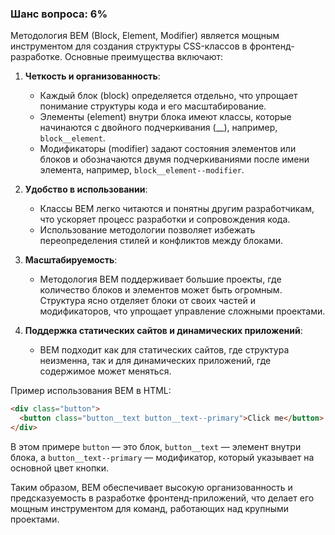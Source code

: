 ### Шанс вопроса: 6%

Методология BEM (Block, Element, Modifier) является мощным инструментом для создания структуры CSS-классов в фронтенд-разработке. Основные преимущества включают:

1. **Четкость и организованность**: 
   - Каждый блок (block) определяется отдельно, что упрощает понимание структуры кода и его масштабирование.
   - Элементы (element) внутри блока имеют классы, которые начинаются с двойного подчеркивания (__), например, `block__element`.
   - Модификаторы (modifier) задают состояния элементов или блоков и обозначаются двумя подчеркиваниями после имени элемента, например, `block__element--modifier`.

2. **Удобство в использовании**: 
   - Классы BEM легко читаются и понятны другим разработчикам, что ускоряет процесс разработки и сопровождения кода.
   - Использование методологии позволяет избежать переопределения стилей и конфликтов между блоками.

3. **Масштабируемость**: 
   - Методология BEM поддерживает большие проекты, где количество блоков и элементов может быть огромным. Структура ясно отделяет блоки от своих частей и модификаторов, что упрощает управление сложными проектами.

4. **Поддержка статических сайтов и динамических приложений**: 
   - BEM подходит как для статических сайтов, где структура неизменна, так и для динамических приложений, где содержимое может меняться.

Пример использования BEM в HTML:
```html
<div class="button">
  <button class="button__text button__text--primary">Click me</button>
</div>
```

В этом примере `button` — это блок, `button__text` — элемент внутри блока, а `button__text--primary` — модификатор, который указывает на основной цвет кнопки.

Таким образом, BEM обеспечивает высокую организованность и предсказуемость в разработке фронтенд-приложений, что делает его мощным инструментом для команд, работающих над крупными проектами.